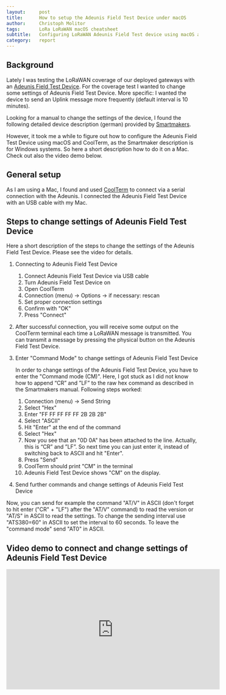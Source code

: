```yaml
---
layout:     post
title:      How to setup the Adeunis Field Test Device under macOS
author:     Christoph Molitor
tags:       LoRa LoRaWAN macOS cheatsheet
subtitle:   Configuring LoRaWAN Adeunis Field Test device using macOS and CoolTerm
category:   report
---
```

<!-- Start Writing Below in Markdown -->


## Background

Lately I was testing the LoRaWAN coverage of our deployed gateways with an [Adeunis Field Test Device](https://www.adeunis.com/en/produit/ftd-868-915-2/). 
For the coverage test I wanted to change some settings of Adeunis Field Test Device. More specific: I wanted the device to send an Uplink message more frequently (default interval is 10 minutes).

Looking for a manual to change the settings of the device, I found the following detailed device description (german) provided by 
[Smartmakers](https://smartmakers.io/de/test-adeunis-868-field-test-device/).

However, it took me a while to figure out how to configure the Adeunis Field Test Device using macOS and CoolTerm, as the Smartmaker description is for Windows systems. So here a short description how to do it on a Mac. Check out also the video demo below.

## General setup

As I am using a Mac, I found and used [CoolTerm](https://freeware.the-meiers.org) to connect via a serial connection with the Adeunis.
I connected the Adeunis Field Test Device with an USB cable with my Mac. 

## Steps to change settings of Adeunis Field Test Device

Here a short description of the steps to change the settings of the Adeunis Field Test Device. Please see the video for details.

1. Connecting to Adeunis Field Test Device

    1. Connect Adeunis Field Test Device via USB cable
    1. Turn Adeunis Field Test Device on
    1. Open CoolTerm
    1. Connection (menu) -> Options -> if necessary: rescan
    1. Set proper connection settings
    1. Confirm with "OK"
    1. Press "Connect"

2. After successful connection, you will receive some output on the CoolTerm terminal each time a LoRaWAN message is transmitted. You can transmit a message by pressing the physical button on the Adeunis Field Test Device.

3. Enter "Command Mode" to change settings of Adeunis Field Test Device

    In order to change settings of the Adeunis Field Test Device, you have to enter the "Command mode (CM)". Here, I got stuck as I did not know how to append “CR” and ”LF” to the raw hex command as described in the Smartmakers manual. Following steps worked:

    1. Connection (menu) -> Send String
    1. Select "Hex"
    1. Enter "FF FF FF FF FF 2B 2B 2B"
    1. Select "ASCII"
    1. Hit "Enter" at the end of the command
    1. Select "Hex"
    1. Now you see that an "0D 0A" has been attached to the line. Actually, this is “CR” and ”LF”. So next time you can just enter it, instead of switching back to ASCII and hit "Enter".
    1. Press "Send"
    1. CoolTerm should print "CM" in the terminal
    1. Adeunis Field Test Device shows "CM" on the display.

4. Send further commands and change settings of Adeunis Field Test Device

Now, you can send for example the command "AT/V" in ASCII (don't forget to hit enter ("CR" + "LF") after the "AT/V" command) to read the version or "AT/S" in ASCII to read the settings. To change the sending interval use "ATS380=60" in ASCII to set the interval to 60 seconds.
To leave the "command mode" send "AT0" in ASCII.

## Video demo to connect and change settings of Adeunis Field Test Device

<iframe width="560" height="315" src="https://www.youtube.com/embed/mevORtabUOw" frameborder="0" allow="accelerometer; autoplay; encrypted-media; gyroscope; picture-in-picture" allowfullscreen></iframe>
